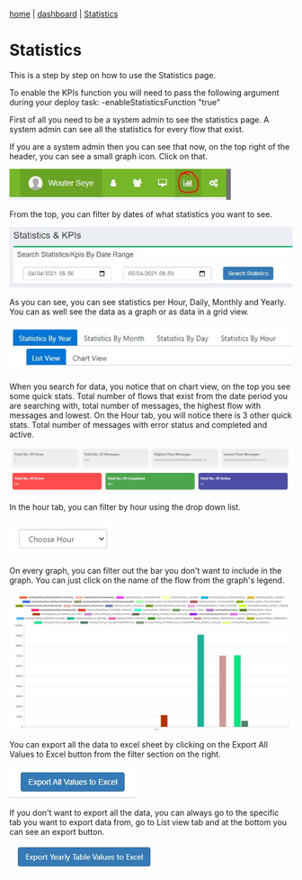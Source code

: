 [home](../README.md) | [dashboard](dashboard.md) | [Statistics](stats.md)

# Statistics

This is a step by step on how to use the Statistics page.

To enable the KPIs function you will need to pass the following argument during your deploy task: -enableStatisticsFunction "true"

First of all you need to be a system admin to see the statistics page. A system admin can see all the statistics for every flow that exist.

If you are a system admin then you can see that now, on the top right of the header, you can see a small graph icon. Click on that.

![stats](../images/dashboard/stats1.JPG)

From the top, you can filter by dates of what statistics you want to see.

![stats](../images/dashboard/stats2.JPG)

As you can see, you can see statistics per Hour, Daily, Monthly and Yearly. You can as well see the data as a graph or as data in a grid view.

![stats](../images/dashboard/stats3.JPG)

When you search for data, you notice that on chart view, on the top you see some quick stats. Total number of flows that exist from the date period you are searching with, total number of messages, the highest flow with messages and lowest. On the Hour tab, you will notice there is 3 other quick stats. Total number of messages with error status and completed and active.

![stats](../images/dashboard/stats4.JPG)

In the hour tab, you can filter by hour using the drop down list.

![stats](../images/dashboard/stats5.JPG)

On every graph, you can filter out the bar you don't want to include in the graph. You can just click on the name of the flow from the graph's legend.

![stats](../images/dashboard/stats6.JPG)

You can export all the data to excel sheet by clicking on the Export All Values to Excel button from the filter section on the right.

![stats](../images/dashboard/stats7.JPG)

If you don't want to export all the data, you can always go to the specific tab you want to export data from, go to List view tab and at the bottom you can see an export button.

![stats](../images/dashboard/stats8.JPG)
